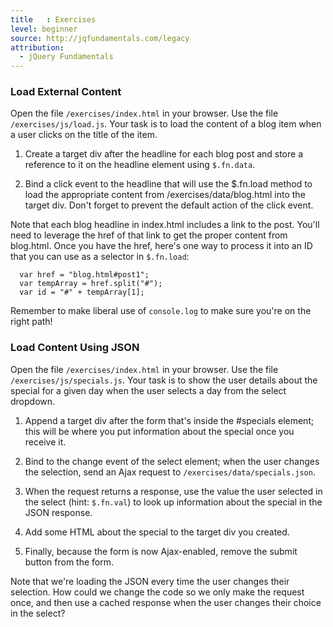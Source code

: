 ```yaml
---
title   : Exercises
level: beginner
source: http://jqfundamentals.com/legacy
attribution: 
  - jQuery Fundamentals
---
```

### Load External Content

Open the file `/exercises/index.html` in your browser. Use the file
`/exercises/js/load.js`.  Your task is to load the content of a blog item when
a user clicks on the title of the item.

1. Create a target div after the headline for each blog post and store a
   reference to it on the headline element using `$.fn.data`.

2. Bind a click event to the headline that will use the $.fn.load method to
   load the appropriate content from /exercises/data/blog.html into the target
   div. Don't forget to prevent the default action of the click event.

Note that each blog headline in index.html includes a link to the post.  You'll
need to leverage the href of that link to get the proper content from
blog.html.  Once you have the href, here's one way to process it into an ID
that you can use as a selector in `$.fn.load`:

```
  var href = "blog.html#post1";
  var tempArray = href.split("#");
  var id = "#" + tempArray[1];
```

Remember to make liberal use of `console.log` to make sure you're on the right
path!

### Load Content Using JSON

Open the file `/exercises/index.html` in your browser. Use the file
`/exercises/js/specials.js`.  Your task is to show the user details about the
special for a given day when the user selects a day from the select dropdown.

1.	Append a target div after the form that's inside the #specials element;
    this will be where you put information about the special once you receive
    it.

2.	Bind to the change event of the select element; when the user changes the
    selection, send an Ajax request to `/exercises/data/specials.json`.

3.	When the request returns a response, use the value the user selected in the
    select (hint: `$.fn.val`) to look up information about the special in the
    JSON response.

4.	Add some HTML about the special to the target div you created.

5.	Finally, because the form is now Ajax-enabled, remove the submit button
    from the form.

Note that we're loading the JSON every time the user changes their selection.
How could we change the code so we only make the request once, and then use a
cached response when the user changes their choice in the select?
